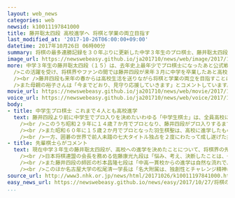 ```yaml
---
layout: web_news
categories: web
newsid: k10011197841000
title: 藤井聡太四段 高校進学へ 将棋と学業の両立目指す
last_modified_at: '2017-10-26T06:00:00+09:00'
datetime: 2017年10月26日 06時00分
summary: 将棋の最多連勝記録を３０年ぶりに更新した中学３年生のプロ棋士、藤井聡太四段が卒業後の進路について、現在通っている中高一貫校で、そのまま高校に進学することを決め、将棋と学業の両立を目指すことになりました。
image_url: https://newswebeasy.github.io/ja201710/news/web/image/2017/10/26/K10011197841_1710260513_1710260519_01_03.jpg
more: 中学３年生の藤井聡太四段（１５）は、去年史上最年少でプロ棋士になったあと公式戦で２９連勝し、将棋の最多連勝記録を３０年ぶりに更新しました。<br /><br
  />この活躍を受け、将棋界やファンの間では藤井四段が来年３月に中学を卒業したあと高校に進学するのか、それとも将棋に専念するのかについて関心が集まっていましたが、藤井四段は日本将棋連盟を通じて、現在通っている名古屋大学教育学部付属の中高一貫校で、そのまま高校に進学する意向を固めたことを明らかにしました。将棋界で中学生でプロ入りを決めた棋士は藤井四段が５人目で、加藤一二三九段や羽生善治棋聖など、これまでの４人は全員高校に進学しています。<br
  /><br />藤井四段も来年の春からは高校生活を送りながら将棋と学業の両立を目指すことになり、「すべてのことをプラスにする気持ちで、これからも進んでいきたいです」とコメントしています。<br
  />また母親の裕子さんは「今までどおり、見守り応援していきます」とコメントしています。
movie_url: https://newswebeasy.github.io/ja201710/news/web/movie/2017/10/26/k10011197841_201710260513_201710260519.mp4
voice_url: https://newswebeasy.github.io/ja201710/news/web/voice/2017/10/26/k10011197841_201710260513_201710260519.mp3
body:
- title: 中学生プロ棋士 これまで４人とも高校進学
  text: 藤井四段より前に中学生でプロ入りを決めたいわゆる「中学生棋士」は、全員高校に進学し、その後それぞれの時代を代表する名棋士として活躍しています。これまでに周囲よりもひときわ若く中学生でプロの世界に足を踏み入れたのは、加藤一二三九段、谷川浩司九段、羽生善治棋聖、渡辺明二冠のわずか４人です。<br
    /><br />このうち昭和２９年に１４歳７か月でプロとなり、藤井四段がプロ入りするまで６２年にわたって最年少記録を保持してきた加藤九段は、高校卒業後も幅広い視野を身につけようと、早稲田大学に進学していました。<br
    /><br />また昭和６０年に１５歳２か月でプロとなった羽生棋聖は、高校に進学したものの勝つほどに増える将棋の対局と学業を両立させることに苦しみ、途中で別の高校の通信制課程へ転入し、卒業しました。<br
    /><br />一方、囲碁の世界で前人未踏の七大タイトル独占を２度にわたって成し遂げた井山裕太七冠は、わずか１２歳だった中学１年生でプロ棋士となり、その後は高校には進まずに、囲碁一筋の道を進んできました。
- title: 先輩棋士らがコメント
  text: 現在中学３年生の藤井聡太四段が、高校への進学を決めたことについて、将棋界の先輩棋士からコメントが寄せられています。<br /><br />藤井四段と同じように中学生でプロ入りし、その後高校に進学した谷川浩司九段は「熟慮の末の決断でしょうし、『指した手が最善手』という言葉も将棋界にはあります。高校へ行ってよかったと心から思えるようにしてほしいですし、それができる人だと思っています。将棋と学業を両立させることで、相乗効果も生まれるのではないかと期待しています」とするコメントを寄せました。<br
    /><br />日本将棋連盟の会長を務める佐藤康光九段は「悩み、考え、決断したことは、一つの財産。大いなる自信を持って日々まい進してもらいたいと思います」とコメントしています。<br
    /><br />また藤井四段の師匠の杉本昌隆七段は「中高一貫校からの進学は自然な流れで、現時点ではベストの選択と思います。選んだ道を最善手にするのは本人しだいです。学業と将棋の更なる精進を期待します」とコメントしています。<br
    /><br />このほか名古屋大学の松尾清一学長は「名大附属は、独創性とチャレンジ精神に富んだ学校です。高校生活を通して、一層大きな飛躍を期待しています」とするコメントを寄せました。
source_url: http://www3.nhk.or.jp/news/html/20171026/k10011197841000.html?utm_int=nsearch_contents_search-items_002
easy_news_url: https://newswebeasy.github.io/news/easy/2017/10/27/将棋の藤井聡太さんが来年高校に行くと決める
...
```


